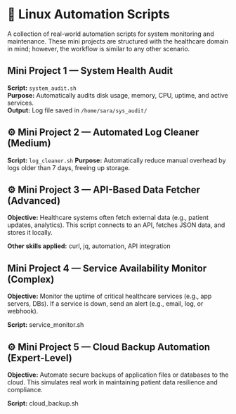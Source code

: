 # 🧩 Linux Automation Scripts

A collection of real-world automation scripts for system monitoring and maintenance. 
These mini projects are structured with the healthcare domain in mind; however, the workflow is similar to any other scenario.

## Mini Project 1 — System Health Audit
**Script:** `system_audit.sh`  
**Purpose:** Automatically audits disk usage, memory, CPU, uptime, and active services.  
**Output:** Log file saved in `/home/sara/sys_audit/`

## ⚙️ Mini Project 2 — Automated Log Cleaner (Medium)
**Script:** `log_cleaner.sh`
**Purpose:** Automatically reduce manual overhead by logs older than 7 days, freeing up storage.


## ⚙️ Mini Project 3 — API-Based Data Fetcher (Advanced)
**Objective:**
Healthcare systems often fetch external data (e.g., patient updates, analytics).
This script connects to an API, fetches JSON data, and stores it locally.

**Other skills applied:** curl, jq, automation, API integration


## Mini Project 4 — Service Availability Monitor (Complex)
**Objective:**
Monitor the uptime of critical healthcare services (e.g., app servers, DBs).
If a service is down, send an alert (e.g., email, log, or webhook).

**Script:** service_monitor.sh


## ⚙️ Mini Project 5 — Cloud Backup Automation (Expert-Level)
**Objective:**
Automate secure backups of application files or databases to the cloud.
This simulates real work in maintaining patient data resilience and compliance.

**Script:** cloud_backup.sh
